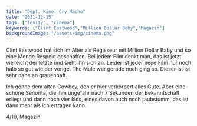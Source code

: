 ```yaml
---
title: "Dept. Kino: Cry Macho"
date: "2021-11-15"
tags: ["levity", "cinema"]
keywords: ["Clint Eastwood","Million Dollar Baby","Magazin"]
backgroundImage: "/assets/img/cinema.png"
---
```


<!-- Excerpt Start -->
Clint Eastwood hat sich im Alter als Regisseur mit Million Dollar Baby und so eine Menge Respekt geschaffen. <!-- Excerpt End -->Bei jedem Film denkt man, das ist jetzt vielleicht der letzte und sieht ihn sich an. Leider ist jeder neue Film nur noch halb so gut wie der vorige. The Mule war gerade noch ging so. Dieser ist ist sehr nahe an grauenhaft.

Ich gönne dem alten Cowboy, den er hier verkörpert alles Gute. Aber eine schöne Señorita, die ihm ungefähr nach 7 Sekunden der Bekanntschaft erliegt und dann noch vier kids, eines davon auch noch taubstumm, das ist dann mehr als ich ertragen kann.

4/10, Magazin
